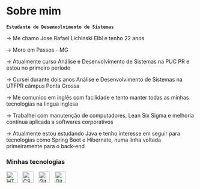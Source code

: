 # Sobre mim

**`Estudante de Desenvolvimento de Sistemas`**

→ Me chamo Jose Rafael Lichinski Elbl e tenho 22 anos

→ Moro em Passos - MG 

→ Atualmente curso Análise e Desenvolvimento de Sistemas na PUC PR e estou no primeiro período

→ Cursei durante dois anos Análise e Desenvolvimento de Sistemas na UTFPR câmpus Ponta Grossa

→ Me comunico em inglês com facilidade e tento manter todas as minhas tecnologias na lingua inglesa

→ Trabalhei com manutenção de computadores, Lean Six Sigma e melhoria contínua aplicada a softwares corporativos

→ Atualmente estou estudando Java e tenho interesse em seguir para tecnologias como Spring Boot e Hibernate, numa linha voltada primeiramente para o back-end


### Minhas tecnologias

<img 
    align="left" 
    alt="HTML"
    title="HTML" 
    width="30px" 
    style="padding-right: 10px;" 
    src="https://cdn.jsdelivr.net/gh/devicons/devicon@latest/icons/html5/html5-original.svg" 
/>
<img 
    align="left" 
    alt="CSS" 
    title="CSS"
    width="30px" 
    style="padding-right: 10px;" 
    src="https://cdn.jsdelivr.net/gh/devicons/devicon@latest/icons/css3/css3-original.svg" 
/>
<img 
    align="left" 
    alt="Git" 
    title="Git"
    width="30px" 
    style="padding-right: 10px;" 
    src="https://cdn.jsdelivr.net/gh/devicons/devicon@latest/icons/git/git-original.svg" 
/>
<img 
    align="left" 
    alt="Git" 
    title="Git"
    width="30px" 
    style="padding-right: 10px;" 
    src="https://cdn.jsdelivr.net/gh/devicons/devicon@latest/icons/java/java-original.svg" 
/>
<!--
**rafael-elbl19/rafael-elbl19** is a ✨ _special_ ✨ repository because its `README.md` (this file) appears on your GitHub profile.

Here are some ideas to get you started:

- 🔭 I’m currently working on ...
- 🌱 I’m currently learning ...
- 👯 I’m looking to collaborate on ...
- 🤔 I’m looking for help with ...
- 💬 Ask me about ...
- 📫 How to reach me: ...
- 😄 Pronouns: ...
- ⚡ Fun fact: ...
-->
